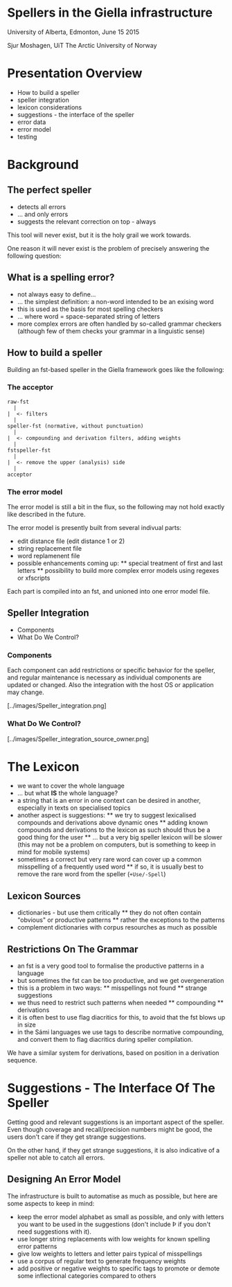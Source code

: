 # Spellers in the Giella infrastructure


University of Alberta, Edmonton, June 15 2015


Sjur Moshagen, UiT The Arctic University of Norway


# Presentation Overview


* How to build a speller
* speller integration
* lexicon considerations
* suggestions - the interface of the speller
* error data
* error model
* testing


# Background


## The perfect speller


* detects all errors
* ... and only errors
* suggests the relevant correction on top - always


This tool will never exist, but it is the holy grail we work towards.


One reason it will never exist is the problem of precisely answering the
following question:


## What is a spelling error?


* not always easy to define...
* ... the simplest definition: a non-word intended to be an exising word
* this is used as the basis for most spelling checkers
* ... where word = space-separated string of letters
* more complex errors are often handled by so-called grammar checkers (although
  few of them checks your grammar in a linguistic sense)


## How to build a speller


Building an fst-based speller in the Giella framework goes like the following:


### The acceptor


```
raw-fst
  |
|  <- filters
  |
speller-fst (normative, without punctuation)
  |
|  <- compounding and derivation filters, adding weights
  |
fstspeller-fst
  |
|  <- remove the upper (analysis) side
  |
acceptor
```


### The error model


The error model is still a bit in the flux, so the following may not hold
exactly like described in the future.


The error model is presently built from several indivual parts:


* edit distance file (edit distance 1 or 2)
* string replacement file
* word replamenent file
* possible enhancements coming up:
** special treatment of first and last letters
** possibility to build more complex error models using regexes or xfscripts


Each part is compiled into an fst, and unioned into one error model file.


## Speller Integration


* Components
* What Do We Control?


### Components


Each component can add restrictions or specific behavior for the speller, and
regular maintenance is necessary as individual components are updated or
changed. Also the integration with the host OS or application may change.


[../images/Speller_integration.png]


### What Do We Control?


[../images/Speller_integration_source_owner.png]


# The Lexicon


* we want to cover the whole language
* ... but what **IS** the whole language?
* a string that is an error in one context can be desired in another, especially
  in texts on specialised topics
* another aspect is suggestions:
** we try to suggest lexicalised compounds and derivations above dynamic ones
** adding known compounds and derivations to the lexicon as such should thus
   be a good thing for the user
** ... but a very big speller lexicon will be slower (this may not be a problem
   on computers, but is something to keep in mind for mobile systems)
* sometimes a correct but very rare word can cover up a common misspelling of a
  frequently used word
** if so, it is usually best to remove the rare word from the speller
   (`+Use/-Spell`)


## Lexicon Sources


* dictionaries - but use them critically
** they do not often contain "obvious" or productive patterns
** rather the exceptions to the patterns
* complement dictionaries with corpus resourches as much as possible


## Restrictions On The Grammar


* an fst is a very good tool to formalise the productive patterns in a language
* but sometimes the fst can be too productive, and we get overgeneration
* this is a problem in two ways:
** misspellings not found
** strange suggestions
* we thus need to restrict such patterns when needed
** compounding
** derivations
* it is often best to use flag diacritics for this, to avoid that the fst blows
  up in size
* in the Sámi languages we use tags to describe normative compounding, and
  convert them to flag diacritics during speller compilation.


We have a similar system for derivations, based on position in a derivation
sequence.


# Suggestions - The Interface Of The Speller


Getting good and relevant suggestions is an important aspect of the speller.
Even though coverage and recall/precision numbers might be good, the users don't
care if they get strange suggestions.


On the other hand, if they get strange suggestions, it is also indicative of a
speller not able to catch all errors.


## Designing An Error Model


The infrastructure is built to automatise as much as possible, but here are some
aspects to keep in mind:


* keep the error model alphabet as small as possible, and only with letters
  you want to be used in the suggestions (don't include Þ if you don't need
  suggestions with it).
* use longer string replacements with low weights for known spelling error
  patterns
* give low weights to letters and letter pairs typical of misspellings
* use a corpus of regular text to generate frequency weights
* add positive or negative weights to specific tags to promote or demote
  some inflectional categories compared to others
